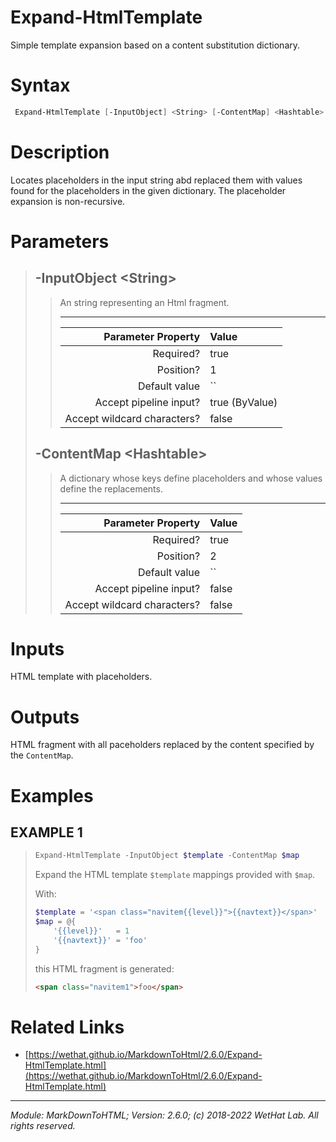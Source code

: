 ﻿# Expand-HtmlTemplate

Simple template expansion based on a content substitution dictionary.

# Syntax
```PowerShell
 Expand-HtmlTemplate [-InputObject] <String> [-ContentMap] <Hashtable>  [<CommonParameters>] 
```


# Description


Locates placeholders in the input string abd replaced them
with values found for the placeholders in the given dictionary. The placeholder
expansion is non-recursive.





# Parameters

<blockquote>



## -InputObject \<String\>

<blockquote>

An string representing an Html fragment.

---

Parameter Property         | Value
--------------------------:|:----------
Required?                  | true
Position?                  | 1
Default value              | ``
Accept pipeline input?     | true (ByValue)
Accept wildcard characters?| false

</blockquote>
 

## -ContentMap \<Hashtable\>

<blockquote>

A dictionary whose keys define placeholders and whose values define the
replacements.

---

Parameter Property         | Value
--------------------------:|:----------
Required?                  | true
Position?                  | 2
Default value              | ``
Accept pipeline input?     | false
Accept wildcard characters?| false

</blockquote>


</blockquote>


# Inputs
HTML template with placeholders.


# Outputs
HTML fragment with all paceholders replaced by the content specified
by the `ContentMap`.

# Examples


## EXAMPLE 1

> ~~~ PowerShell
> Expand-HtmlTemplate -InputObject $template -ContentMap $map
> ~~~
>
> 
> Expand the HTML template `$template` mappings provided with `$map`.
> 
> With:
> 
> ~~~ PowerShell
> $template = '<span class="navitem{{level}}">{{navtext}}</span>'
> $map = @{
>     '{{level}}'   = 1
>     '{{navtext}}' = 'foo'
> }
> ~~~
> 
> this HTML fragment is generated:
> 
> ~~~ html
> <span class="navitem1">foo</span>
> ~~~
> 
> 
> 
> 
> 
> 
> 
> 
> 
> 
> 
> 


# Related Links

* [https://wethat.github.io/MarkdownToHtml/2.6.0/Expand-HtmlTemplate.html](https://wethat.github.io/MarkdownToHtml/2.6.0/Expand-HtmlTemplate.html)

---

<cite>Module: MarkDownToHTML; Version: 2.6.0; (c) 2018-2022 WetHat Lab. All rights reserved.</cite>
